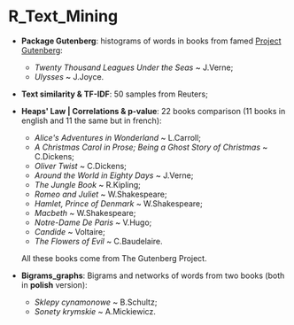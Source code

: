 # R_Text_Mining
- <b>Package Gutenberg</b>: histograms of words in books from famed [Project Gutenberg](https://www.gutenberg.org): 
  - <i>Twenty Thousand Leagues Under the Seas</i> ~ J.Verne;
  - <i>Ulysses</i> ~ J.Joyce.

- <b>Text similarity & TF-IDF</b>: 50 samples from Reuters;
- <b>Heaps' Law | Correlations & p-value</b>: 22 books comparison (11 books in english and 11 the same but in french):
  - <i>Alice's Adventures in Wonderland</i> ~ L.Carroll; 
  - <i>A Christmas Carol in Prose; Being a Ghost Story of Christmas</i> ~ C.Dickens;
  - <i>Oliver Twist</i> ~ C.Dickens;
  - <i>Around the World in Eighty Days</i> ~ J.Verne;
  - <i>The Jungle Book</i> ~ R.Kipling;
  - <i>Romeo and Juliet</i> ~ W.Shakespeare;
  - <i>Hamlet, Prince of Denmark</i> ~ W.Shakespeare;
  - <i>Macbeth</i> ~ W.Shakespeare;
  - <i>Notre-Dame De Paris</i> ~ V.Hugo;
  - <i>Candide</i> ~ Voltaire;
  - <i>The Flowers of Evil</i> ~ C.Baudelaire. 
  
  All these books come from The Gutenberg Project.

- <b>Bigrams_graphs</b>: Bigrams and networks of words from two books (both in <b>polish</b> version):
  - <i>Sklepy cynamonowe</i> ~ B.Schultz;
  - <i>Sonety krymskie</i> ~ A.Mickiewicz.
